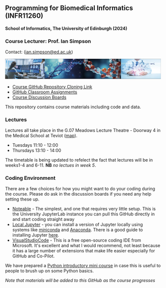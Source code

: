 ## Programming for Biomedical Informatics (INFR11260)
#### School of Informatics, The University of Edinburgh (2024)

### Course Lecturer: Prof. Ian Simpson

Contact: ([ian.simpson@ed.ac.uk](mailto:ian.simpson@ed.ac.uk))

![course banner](resources/pbi_banner.jpg)

- [Course GitHub Repository Cloning Link](https://github.com/tisimpson/pbi.git)
- [GitHub Classroom Assignments](https://github.com/biomedical-informatics)
- [Course Discussion Boards](https://edstem.org/eu/courses/1512/discussion/)

This repository contains course materials including code and data.

### Lectures
Lectures all take place in the G.07 Meadows Lecture Theatre - Doorway 4 in the Medical School at Teviot ([map](https://www.google.com/maps/place/55°56'41.8%22N+3°11'25.3%22W/@55.944955,-3.1929309,17z/data=!3m1!4b1!4m4!3m3!8m2!3d55.944955!4d-3.190356?entry=ttu&g_ep=EgoyMDI0MDkxMS4wIKXMDSoASAFQAw%3D%3D)).

- Tuesdays 11:10 - 12:00
- Thursdays 13:10 - 14:00

The timetable is being updated to refelect the fact that lectures will be in weeks1-4 and 6-11. **NB** *no lectues in week 5*.

### Coding Environment

There are a few choices for how you might want to do your coding during the course. Please do ask in the discussion boards if you need any help setting these up.

- [Noteable](https://noteable.edina.ac.uk/launch) - The simplest, and one that requires very little setup. This is the University JupyterLab instance you can pull this GitHub directly in and start coding straight away
- [Local Jupyter](https://jupyter.org/install) - you can install a version of Jupyter locally using systems like [miniconda](https://docs.anaconda.com/miniconda/) and [Anaconda](https://www.anaconda.com). There is a good guide to installing Jupyter [here](https://jupyter.org/install).
- [VisualStudioCode](https://code.visualstudio.com) - This is a free open-source coding IDE from Microsoft. It's excellent and what I would recommend, not least because it has a large number of extensions that make life easier especially for GitHub and Co-Pilot.

We have prepared a [Python introductory mini course](https://github.com/tisimpson/pbi/tree/main/python_basics) in case this is useful to people to brush up on some Python basics.

*Note that materials will be added to this GitHub as the course progresses*
